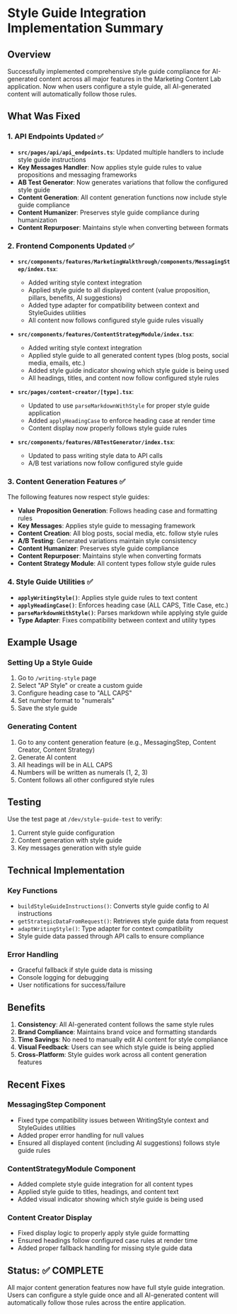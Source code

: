 # Style Guide Integration Implementation Summary

## Overview
Successfully implemented comprehensive style guide compliance for AI-generated content across all major features in the Marketing Content Lab application. Now when users configure a style guide, all AI-generated content will automatically follow those rules.

## What Was Fixed

### 1. API Endpoints Updated ✅
- **`src/pages/api/api_endpoints.ts`**: Updated multiple handlers to include style guide instructions
- **Key Messages Handler**: Now applies style guide rules to value propositions and messaging frameworks
- **AB Test Generator**: Now generates variations that follow the configured style guide
- **Content Generation**: All content generation functions now include style guide compliance
- **Content Humanizer**: Preserves style guide compliance during humanization
- **Content Repurposer**: Maintains style when converting between formats

### 2. Frontend Components Updated ✅
- **`src/components/features/MarketingWalkthrough/components/MessagingStep/index.tsx`**: 
  - Added writing style context integration
  - Applied style guide to all displayed content (value proposition, pillars, benefits, AI suggestions)
  - Added type adapter for compatibility between context and StyleGuides utilities
  - All content now follows configured style guide rules visually

- **`src/components/features/ContentStrategyModule/index.tsx`**:
  - Added writing style context integration
  - Applied style guide to all generated content types (blog posts, social media, emails, etc.)
  - Added style guide indicator showing which style guide is being used
  - All headings, titles, and content now follow configured style rules

- **`src/pages/content-creator/[type].tsx`**: 
  - Updated to use `parseMarkdownWithStyle` for proper style guide application
  - Added `applyHeadingCase` to enforce heading case at render time
  - Content display now properly follows style guide rules

- **`src/components/features/ABTestGenerator/index.tsx`**: 
  - Updated to pass writing style data to API calls
  - A/B test variations now follow configured style guide

### 3. Content Generation Features ✅
The following features now respect style guides:
- **Value Proposition Generation**: Follows heading case and formatting rules
- **Key Messages**: Applies style guide to messaging framework
- **Content Creation**: All blog posts, social media, etc. follow style rules
- **A/B Testing**: Generated variations maintain style consistency
- **Content Humanizer**: Preserves style guide compliance
- **Content Repurposer**: Maintains style when converting formats
- **Content Strategy Module**: All content types follow style guide rules

### 4. Style Guide Utilities ✅
- **`applyWritingStyle()`**: Applies style guide rules to text content
- **`applyHeadingCase()`**: Enforces heading case (ALL CAPS, Title Case, etc.)
- **`parseMarkdownWithStyle()`**: Parses markdown while applying style guide
- **Type Adapter**: Fixes compatibility between context and utility types

## Example Usage

### Setting Up a Style Guide
1. Go to `/writing-style` page
2. Select "AP Style" or create a custom guide
3. Configure heading case to "ALL CAPS"
4. Set number format to "numerals"
5. Save the style guide

### Generating Content
1. Go to any content generation feature (e.g., MessagingStep, Content Creator, Content Strategy)
2. Generate AI content
3. All headings will be in ALL CAPS
4. Numbers will be written as numerals (1, 2, 3)
5. Content follows all other configured style rules

## Testing

Use the test page at `/dev/style-guide-test` to verify:
1. Current style guide configuration
2. Content generation with style guide
3. Key messages generation with style guide

## Technical Implementation

### Key Functions
- `buildStyleGuideInstructions()`: Converts style guide config to AI instructions
- `getStrategicDataFromRequest()`: Retrieves style guide data from request
- `adaptWritingStyle()`: Type adapter for context compatibility
- Style guide data passed through API calls to ensure compliance

### Error Handling
- Graceful fallback if style guide data is missing
- Console logging for debugging
- User notifications for success/failure

## Benefits

1. **Consistency**: All AI-generated content follows the same style rules
2. **Brand Compliance**: Maintains brand voice and formatting standards
3. **Time Savings**: No need to manually edit AI content for style compliance
4. **Visual Feedback**: Users can see which style guide is being applied
5. **Cross-Platform**: Style guides work across all content generation features

## Recent Fixes

### MessagingStep Component
- Fixed type compatibility issues between WritingStyle context and StyleGuides utilities
- Added proper error handling for null values
- Ensured all displayed content (including AI suggestions) follows style guide rules

### ContentStrategyModule Component
- Added complete style guide integration for all content types
- Applied style guide to titles, headings, and content text
- Added visual indicator showing which style guide is being used

### Content Creator Display
- Fixed display logic to properly apply style guide formatting
- Ensured headings follow configured case rules at render time
- Added proper fallback handling for missing style guide data

## Status: ✅ COMPLETE

All major content generation features now have full style guide integration. Users can configure a style guide once and all AI-generated content will automatically follow those rules across the entire application. 